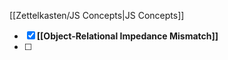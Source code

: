 [[Zettelkasten/JS Concepts|JS Concepts]]

- [x] **[[Object-Relational Impedance Mismatch]]** 
- [ ] 
